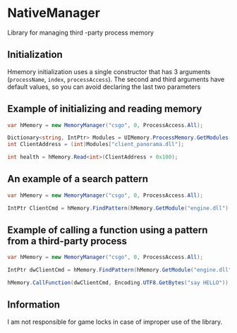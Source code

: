 # NativeManager
Library for managing third -party process memory

## Initialization
Hmemory initialization uses a single constructor that has 3 arguments (`processName`, `index`, `processAccess`).
The second and third arguments have default values, so you can avoid declaring the last two parameters

## Example of initializing and reading memory
```C#
var hMemory = new MemoryManager("csgo", 0, ProcessAccess.All);

Dictionary<string, IntPtr> Modules = UIMemory.ProcessMemory.GetModules();
int ClientAddress = (int)Modules["client_panorama.dll"];

int health = hMemory.Read<int>(ClientAddress + 0x100);
```

## An example of a search pattern
```C#
var hMemory = new MemoryManager("csgo", 0, ProcessAccess.All);

IntPtr ClientCmd = hMemory.FindPattern(hMemory.GetModule("engine.dll").BaseAddress, "55 8B EC 8B 0D ? ? ? ? 81 F9 ? ? ? ? 75 0C A1 ? ? ? ? 35 ? ? ? ? EB 05 8B 01 FF 50 34 50");
```

## Example of calling a function using a pattern from a third-party process
```C#
var hMemory = new MemoryManager("csgo", 0, ProcessAccess.All);

IntPtr dwClientCmd = hMemory.FindPattern(hMemory.GetModule("engine.dll").BaseAddress, "55 8B EC 8B 0D ? ? ? ? 81 F9 ? ? ? ? 75 0C A1 ? ? ? ? 35 ? ? ? ? EB 05 8B 01 FF 50 34 50");

hMemory.CallFunction(dwClientCmd, Encoding.UTF8.GetBytes("say HELLO"));
```

## Information
I am not responsible for game locks in case of improper use of the library.